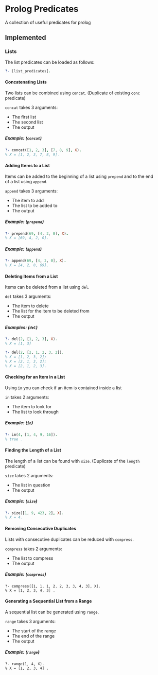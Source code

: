# Prolog Predicates

A collection of useful predicates for prolog

## Implemented

### Lists

The list predicates can be loaded as follows:
```prolog
?- [list_predicates].
```

#### Concatenating Lists

Two lists can be combined using `concat`. (Duplicate of existing `conc` predicate)

`concat` takes 3 arguments:
- The first list
- The second list
- The output

##### Example: (`concat`)
```prolog
?- concat([1, 2, 3], [7, 8, 9], X).
% X = [1, 2, 3, 7, 8, 9].
```

#### Adding Items to a List

Items can be added to the beginning of a list using `prepend` and to the end of a list using `append`.

`append` takes 3 arguments:
- The item to add
- The list to be added to
- The output

##### Example: (`prepend`)
```prolog
?- prepend(69, [4, 2, 0], X).
% X = [69, 4, 2, 0].
```

##### Example: (`append`)
```prolog
?- append(69, [4, 2, 0], X).
% X = [4, 2, 0, 69].
```

#### Deleting Items from a List

Items can be deleted from a list using `del`.

`del` takes 3 arguments:
- The item to delete
- The list for the item to be deleted from
- The output

##### Examples: (`del`)
```prolog
?- del(2, [1, 2, 3], X).
% X = [1, 3]

?- del(2, [2, 1, 2, 3, 2]).
% X = [1, 2, 3, 2];
% X = [2, 1, 3, 2];
% X = [2, 1, 2, 3].
```

#### Checking for an Item in a List

Using `in` you can check if an item is contained inside a list

`in` takes 2 arguments:
- The item to look for
- The list to look through

##### Example: (`in`)
```prolog
?- in(4, [1, 4, 9, 16]).
% true .
```

#### Finding the Length of a List

The length of a list can be found with `size`. (Duplicate of the `length` predicate)

`size` takes 2 arguments:
- The list in question
- The output

##### Example: (`size`)
```prolog
?- size([1, 9, 423, 2], X).
% X = 4.
```

#### Removing Consecutive Duplicates

Lists with consecutive duplicates can be reduced with `compress`.

`compress` takes 2 arguments:
- The list to compress
- The output

##### Example: (`compress`)
```
?- compress([1, 1, 1, 2, 2, 3, 3, 4, 3], X).
% X = [1, 2, 3, 4, 3] .
```

#### Generating a Sequential List from a Range

A sequential list can be generated using `range`.

`range` takes 3 arguments:
- The start of the range
- The end of the range
- The output

##### Example: (`range`)
```
?- range(1, 4, X).
% X = [1, 2, 3, 4] .
```